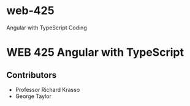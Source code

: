 # web-425
Angular with TypeScript Coding 

<h1>WEB 425 Angular with TypeScript</h1>
<h2>Contributors</h2>
<ul>
<li>Professor Richard Krasso</li>
<li>George Taylor</li>
</ul>
